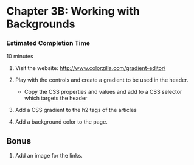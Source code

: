 # Chapter 3B: Working with Backgrounds

### Estimated Completion Time 
10 minutes
 
1. Visit the website: http://www.colorzilla.com/gradient-editor/

1. Play with the controls and create a gradient to be used in the header.
    * Copy the CSS properties and values and add to a CSS selector which targets the header 
    
1. Add a CSS gradient to the h2 tags of the articles 

1. Add a background color to the page.

## Bonus

1. Add an image for the links. 